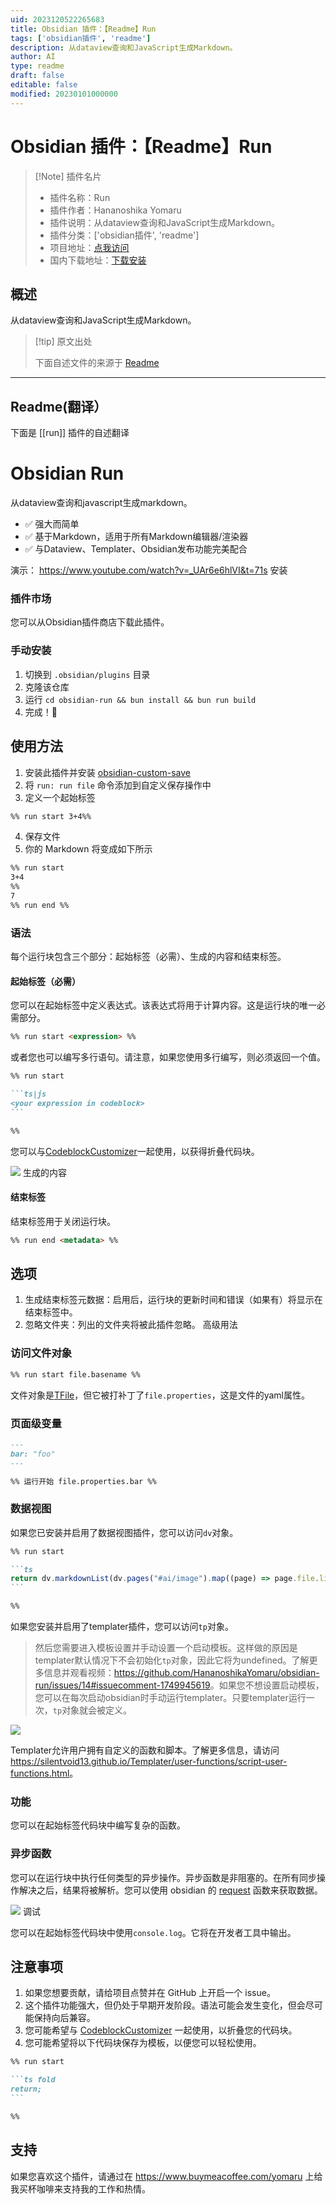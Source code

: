 ```yaml
---
uid: 2023120522265683
title: Obsidian 插件：【Readme】Run
tags: ['obsidian插件', 'readme']
description: 从dataview查询和JavaScript生成Markdown。
author: AI
type: readme
draft: false
editable: false
modified: 20230101000000
---
```


# Obsidian 插件：【Readme】Run

> [!Note] 插件名片
> - 插件名称：Run
> - 插件作者：Hananoshika Yomaru
> - 插件说明：从dataview查询和JavaScript生成Markdown。
> - 插件分类：['obsidian插件', 'readme']
> - 项目地址：[点我访问](https://github.com/HananoshikaYomaru/obsidian-run)
> - 国内下载地址：[下载安装](https://pkmer.cn/products/plugin/pluginMarket/?run)

## 概述

从dataview查询和JavaScript生成Markdown。



> [!tip] 原文出处
> 
>下面自述文件的来源于 [Readme](https://ghproxy.net/https://raw.githubusercontent.com/HananoshikaYomaru/obsidian-run/main/README.md)
> 

---

## Readme(翻译）

下面是 [[run]] 插件的自述翻译


# Obsidian Run

从dataview查询和javascript生成markdown。

- ✅ 强大而简单
- ✅ 基于Markdown，适用于所有Markdown编辑器/渲染器
- ✅ 与Dataview、Templater、Obsidian发布功能完美配合

演示： <https://www.youtube.com/watch?v=_UAr6e6hlVI&t=71s>
安装
### 插件市场

您可以从Obsidian插件商店下载此插件。
### 手动安装

1. 切换到 `.obsidian/plugins` 目录
2. 克隆该仓库
3. 运行 `cd obsidian-run && bun install && bun run build`
4. 完成！🎉
## 使用方法

1. 安装此插件并安装 [obsidian-custom-save](https://github.com/HananoshikaYomaru/obsidian-custom-save)
2. 将 `run: run file` 命令添加到自定义保存操作中
3. 定义一个起始标签

```md
%% run start 3+4%%
```

4. 保存文件
5. 你的 Markdown 将变成如下所示

```md
%% run start
3+4
%%
7
%% run end %%
```
### 语法

每个运行块包含三个部分：起始标签（必需）、生成的内容和结束标签。
#### 起始标签（必需）

您可以在起始标签中定义表达式。该表达式将用于计算内容。这是运行块的唯一必需部分。

```md
%% run start <expression> %%
```

或者您也可以编写多行语句。请注意，如果您使用多行编写，则必须返回一个值。

````md
%% run start

```ts|js
<your expression in codeblock>
```

%%
````

您可以与[CodeblockCustomizer](https://github.com/mugiwara85/CodeblockCustomizer)一起使用，以获得折叠代码块。

![](https://user-images.githubusercontent.com/43137033/272329457-d278a370-63d6-4dc2-a3f4-68767745ac92.png)
生成的内容
#### 结束标签

结束标签用于关闭运行块。

```md
%% run end <metadata> %%
```
## 选项

1. 生成结束标签元数据：启用后，运行块的更新时间和错误（如果有）将显示在结束标签中。
2. 忽略文件夹：列出的文件夹将被此插件忽略。
高级用法
### 访问文件对象

```md
%% run start file.basename %%
```

文件对象是[TFile](https://docs.obsidian.md/Reference/TypeScript+API/TFile/TFile)，但它被打补丁了`file.properties`，这是文件的yaml属性。
### 页面级变量

```md
---
bar: "foo"
---

%% 运行开始 file.properties.bar %%
```
### 数据视图

如果您已安装并启用了数据视图插件，您可以访问`dv`对象。

````md
%% run start

```ts
return dv.markdownList(dv.pages("#ai/image").map((page) => page.file.link));
```

%%
````
如果您安装并启用了templater插件，您可以访问`tp`对象。

> 然后您需要进入模板设置并手动设置一个启动模板。这样做的原因是templater默认情况下不会初始化`tp`对象，因此它将为undefined。了解更多信息并观看视频：<https://github.com/HananoshikaYomaru/obsidian-run/issues/14#issuecomment-1749945619>。如果您不想设置启动模板，您可以在每次启动obsidian时手动运行templater。只要templater运行一次，`tp`对象就会被定义。

![](https://share.cleanshot.com/qwTYFCby+)

Templater允许用户拥有自定义的函数和脚本。了解更多信息，请访问<https://silentvoid13.github.io/Templater/user-functions/script-user-functions.html>。
### 功能

您可以在起始标签代码块中编写复杂的函数。
### 异步函数

您可以在运行块中执行任何类型的异步操作。异步函数是非阻塞的。在所有同步操作解决之后，结果将被解析。您可以使用 obsidian 的 [request](https://docs.obsidian.md/Reference/TypeScript+API/request) 函数来获取数据。

![](https://share.cleanshot.com/83hQltDB+)
调试

您可以在起始标签代码块中使用`console.log`。它将在开发者工具中输出。
## 注意事项

1. 如果您想要贡献，请给项目点赞并在 GitHub 上开启一个 issue。
2. 这个插件功能强大，但仍处于早期开发阶段。语法可能会发生变化，但会尽可能保持向后兼容。
3. 您可能希望与 [CodeblockCustomizer](https://github.com/mugiwara85/CodeblockCustomizer) 一起使用，以折叠您的代码块。
4. 您可能希望将以下代码块保存为模板，以便您可以轻松使用。

````md
%% run start

```ts fold
return;
```

%%
````
## 支持

如果您喜欢这个插件，请通过在 <https://www.buymeacoffee.com/yomaru> 上给我买杯咖啡来支持我的工作和热情。






